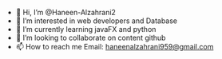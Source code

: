 - 👋 Hi, I’m @Haneen-Alzahrani2
- 👀 I’m interested in web developers and Database
- 🌱 I’m currently learning javaFX and python
- 💞️ I’m looking to collaborate on  content github
- 📫 How to reach me Email: haneenalzahrani959@gmail.com

<!---
Haneen-Alzahrani2/Haneen-Alzahrani2 is a ✨ special ✨ repository because its `README.md` (this file) appears on your GitHub profile.
You can click the Preview link to take a look at your changes.
--->
